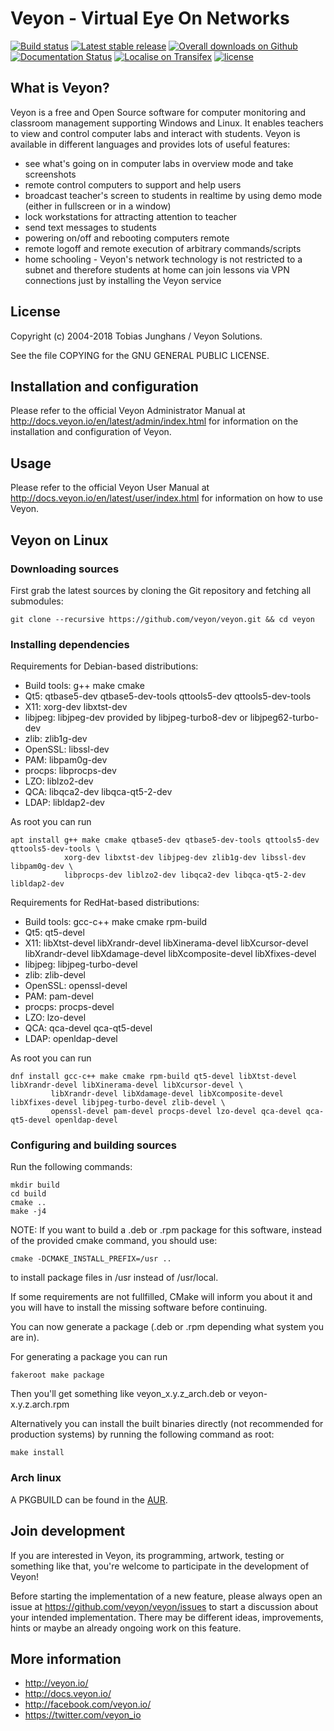 # Veyon - Virtual Eye On Networks

[![Build status](https://img.shields.io/travis/veyon/veyon.svg)](https://travis-ci.org/veyon/veyon)
[![Latest stable release](https://img.shields.io/github/release/veyon/veyon.svg?maxAge=3600)](https://github.com/veyon/veyon/releases)
[![Overall downloads on Github](https://img.shields.io/github/downloads/veyon/veyon/total.svg?maxAge=3600)](https://github.com/veyon/veyon/releases)
[![Documentation Status](https://readthedocs.org/projects/veyon/badge/?version=latest)](http://veyon.readthedocs.io/en/latest/?badge=latest)
[![Localise on Transifex](https://img.shields.io/badge/localise-on_transifex-green.svg)](https://www.transifex.com/veyon-solutions/veyon/)
[![license](https://img.shields.io/badge/license-GPLv2-green.svg)](LICENSE)


## What is Veyon?

Veyon is a free and Open Source software for computer monitoring and classroom
management supporting Windows and Linux. It enables teachers to view and control
computer labs and interact with students. Veyon is available in different
languages and provides lots of useful features:

  * see what's going on in computer labs in overview mode and take screenshots
  * remote control computers to support and help users
  * broadcast teacher's screen to students in realtime by using demo mode
    (either in fullscreen or in a window)
  * lock workstations for attracting attention to teacher
  * send text messages to students
  * powering on/off and rebooting computers remote
  * remote logoff and remote execution of arbitrary commands/scripts
  * home schooling - Veyon's network technology is not restricted to a subnet
    and therefore students at home can join lessons via VPN connections just by
    installing the Veyon service


## License

Copyright (c) 2004-2018 Tobias Junghans / Veyon Solutions.

See the file COPYING for the GNU GENERAL PUBLIC LICENSE.


## Installation and configuration

Please refer to the official Veyon Administrator Manual at http://docs.veyon.io/en/latest/admin/index.html
for information on the installation and configuration of Veyon.


## Usage

Please refer to the official Veyon User Manual at http://docs.veyon.io/en/latest/user/index.html
for information on how to use Veyon.


## Veyon on Linux

### Downloading sources

First grab the latest sources by cloning the Git repository and fetching all submodules:

	git clone --recursive https://github.com/veyon/veyon.git && cd veyon


### Installing dependencies

Requirements for Debian-based distributions:

- Build tools: g++ make cmake
- Qt5: qtbase5-dev qtbase5-dev-tools qttools5-dev qttools5-dev-tools
- X11: xorg-dev libxtst-dev
- libjpeg: libjpeg-dev provided by libjpeg-turbo8-dev or libjpeg62-turbo-dev
- zlib: zlib1g-dev
- OpenSSL: libssl-dev
- PAM: libpam0g-dev
- procps: libprocps-dev
- LZO: liblzo2-dev
- QCA: libqca2-dev libqca-qt5-2-dev
- LDAP: libldap2-dev

As root you can run

	apt install g++ make cmake qtbase5-dev qtbase5-dev-tools qttools5-dev qttools5-dev-tools \
	            xorg-dev libxtst-dev libjpeg-dev zlib1g-dev libssl-dev libpam0g-dev \
	            libprocps-dev liblzo2-dev libqca2-dev libqca-qt5-2-dev libldap2-dev


Requirements for RedHat-based distributions:

- Build tools: gcc-c++ make cmake rpm-build
- Qt5: qt5-devel
- X11: libXtst-devel libXrandr-devel libXinerama-devel libXcursor-devel libXrandr-devel libXdamage-devel libXcomposite-devel libXfixes-devel
- libjpeg: libjpeg-turbo-devel
- zlib: zlib-devel
- OpenSSL: openssl-devel
- PAM: pam-devel
- procps: procps-devel
- LZO: lzo-devel
- QCA: qca-devel qca-qt5-devel
- LDAP: openldap-devel

As root you can run

	dnf install gcc-c++ make cmake rpm-build qt5-devel libXtst-devel libXrandr-devel libXinerama-devel libXcursor-devel \
             libXrandr-devel libXdamage-devel libXcomposite-devel libXfixes-devel libjpeg-turbo-devel zlib-devel \
             openssl-devel pam-devel procps-devel lzo-devel qca-devel qca-qt5-devel openldap-devel


### Configuring and building sources

Run the following commands:

	mkdir build
	cd build
	cmake ..
	make -j4

NOTE: If you want to build a .deb or .rpm package for this software, instead of the provided cmake command, you should use:

	cmake -DCMAKE_INSTALL_PREFIX=/usr ..

to install package files in /usr instead of /usr/local.

If some requirements are not fullfilled, CMake will inform you about it and
you will have to install the missing software before continuing.

You can now generate a package (.deb or .rpm depending what system you are in).

For generating a package you can run

	fakeroot make package

Then you'll get something like veyon_x.y.z_arch.deb or veyon-x.y.z.arch.rpm

Alternatively you can install the built binaries directly (not recommended for
production systems) by running the following command as root:

	make install

### Arch linux

A PKGBUILD can be found in the [AUR](https://aur.archlinux.org/packages/veyon/).

## Join development

If you are interested in Veyon, its programming, artwork, testing or something like that, you're welcome to participate in the development of Veyon!

Before starting the implementation of a new feature, please always open an issue at https://github.com/veyon/veyon/issues to start a discussion about your intended implementation. There may be different ideas, improvements, hints or maybe an already ongoing work on this feature.


## More information

* http://veyon.io/
* http://docs.veyon.io/
* http://facebook.com/veyon.io/
* https://twitter.com/veyon_io
